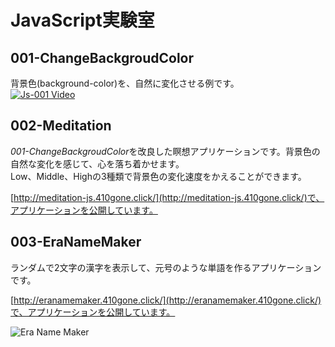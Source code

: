 # JavaScript実験室
## 001-ChangeBackgroudColor
背景色(background-color)を、自然に変化させる例です。  
[![Js-001 Video](https://img.youtube.com/vi/79iMaUdrA-s/0.jpg)](http://www.youtube.com/watch?v=79iMaUdrA-s)
## 002-Meditation
*001-ChangeBackgroudColor*を改良した瞑想アプリケーションです。背景色の自然な変化を感じて、心を落ち着かせます。  
Low、Middle、Highの3種類で背景色の変化速度をかえることができます。  
  
[http://meditation-js.410gone.click/](http://meditation-js.410gone.click/)で、アプリケーションを公開しています。
## 003-EraNameMaker
ランダムで2文字の漢字を表示して、元号のような単語を作るアプリケーションです。
  
[http://eranamemaker.410gone.click/](http://eranamemaker.410gone.click/)で、アプリケーションを公開しています。
  
![Era Name Maker](https://github.com/sumomo-99/JavaScript-Laboratory/blob/images/003-EraNameMaker.png)
